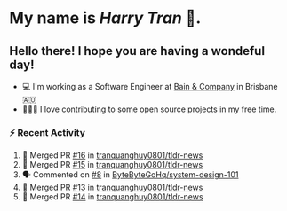 #  My name is  *Harry Tran* 👋.
## Hello there! I hope you are having a wondeful day! 

- 💻 I'm working as a Software Engineer at [Bain & Company](https://www.bain.com) in Brisbane 🇦🇺
- 👨🏻‍💻 I love contributing to some open source projects in my free time.

### :zap: Recent Activity
<!--START_SECTION:activity-->
1. 🎉 Merged PR [#16](https://github.com/tranquanghuy0801/tldr-news/pull/16) in [tranquanghuy0801/tldr-news](https://github.com/tranquanghuy0801/tldr-news)
2. 🎉 Merged PR [#15](https://github.com/tranquanghuy0801/tldr-news/pull/15) in [tranquanghuy0801/tldr-news](https://github.com/tranquanghuy0801/tldr-news)
3. 🗣 Commented on [#8](https://github.com/ByteByteGoHq/system-design-101/issues/8#issuecomment-1770797514) in [ByteByteGoHq/system-design-101](https://github.com/ByteByteGoHq/system-design-101)
4. 🎉 Merged PR [#13](https://github.com/tranquanghuy0801/tldr-news/pull/13) in [tranquanghuy0801/tldr-news](https://github.com/tranquanghuy0801/tldr-news)
5. 🎉 Merged PR [#14](https://github.com/tranquanghuy0801/tldr-news/pull/14) in [tranquanghuy0801/tldr-news](https://github.com/tranquanghuy0801/tldr-news)
<!--END_SECTION:activity-->

<!--

Here are some ideas to get you started:

- 🔭 I’m currently working on ...
- 🌱 I’m currently learning ...
- 👯 I’m looking to collaborate on ...
- 🤔 I’m looking for help with ...
- 💬 Ask me about ...
- 📫 How to reach me: ...
- 😄 Pronouns: ...
- ⚡ Fun fact: ...
# title 1
## title 2
### title 3
#### title 4
##### title 5
###### title 6

Text that is **bold**, *italic* and ~~strikethrough~~

* [ ] Item 2
   * [x] Sub Item 2b
* [ ] Item 1

1. Item 1
   1. Item 1
1. Item 2

| Column 1 | Column 2 | Column 3 |
| :--- | :---: | ---: |
| Row 1a | Row 1b | Row 1c |
| Row 2a | Row 2b | Row 2c |

This is a [link](https://mlh.io)

this is inline `code`, here is a block of code below 👇

```ts
const name: string = 'Eddie Jaoude';

// log name
console.log(name);
```

> I am a quote to give context

I am normal text talking about the above quote ☝️ 
-->

